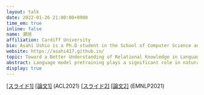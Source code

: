 ```yaml
---
layout: talk
date: 2022-01-26 21:00:00+0900
time_em: true
inline: false
name: 潮旭
affiliation: Cardiff University 
bio: Asahi Ushio is a Ph.D student in the School of Computer Science and Informatics at Cardiff University, co-advised by Jose Camacho-Collados and Steven Schockaert. He studies natural language processing (NLP), focusing on language model probing and application of language model in tasks such as named-entity recognition (NER) and question generation (QG). In 2021, he did research internships at Amazon supervised by Danushka Bollegala, and Snapchat co-supervised by Francesco Barbieri and Leonardo Neves. Before joining Cardiff University, he had been a full-time research engineer at Cogent Labs from 2018 to 2020. Visit his personal website for more info https://asahiushio.com
website: https://asahi417.github.io/
topic: Toward a Better Understanding of Relational Knowledge in Language Models
abstract: Language model pretraining plays a significant role in natural language processing nowadays, yet we are still far from fully understanding the mechanism of language models. In this talk, I will present our research about relational knowledge in language models, which is one of the important aspects to understand the ability of language models but less studied than others objective such as factual knowledge or syntactic analysis. In short, relational knowledge can be regarded as a capacity to predict the relation among concepts, and utilize it to make a better decision in downstream tasks. In our first work [1], we point out that the current state-of-the-art language models are not capable of solving a simple word analogy task, and our second work [2] presents a finetuning framework to distill the relational knowledge from language models that establishes the best performance in two tasks, which require relation understanding (even better than GPT-3). The series of our researches indicate that language models actually acquire relational knowledge to some extent at the pretraining phase, but we need a specific methodology such as the finetuning scheme presented in our work [2] to extract such knowledge.
display: true
---
```

[[スライド1]](https://www.slideshare.net/asahiushio1/202105-acl-bert-is-to-nlp-what-alexnet-is-to-cv-can-pretrained-language-models-identify-analogies) [[論文1]](https://aclanthology.org/2021.acl-long.280/)
 (ACL2021)  [[スライド2]](https://www.slideshare.net/asahiushio1/202111-emnlp-distilling-relation-embeddings-from-pretrained-language-models) [[論文2]](https://aclanthology.org/2021.emnlp-main.712/) (EMNLP2021) 
